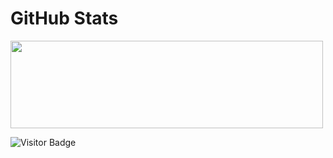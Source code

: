 
# GitHub Stats

<img height="140px" width="500px" src="https://github-readme-stats.vercel.app/api?username=slrub&hide_title=true&hide_border=true&show_icons=true&include_all_commits=true&count_private=true&line_height=21&theme=tokyonight"/>

![Visitor Badge](https://visitor-badge.laobi.icu/badge?page_id=slrub.slrub)<img align="left"/>
